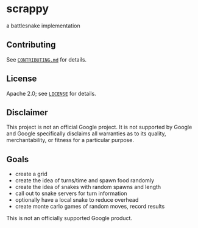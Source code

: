 # scrappy
a battlesnake implementation

## Contributing

See [`CONTRIBUTING.md`](CONTRIBUTING.md) for details.

## License

Apache 2.0; see [`LICENSE`](LICENSE) for details.

## Disclaimer

This project is not an official Google project. It is not supported by
Google and Google specifically disclaims all warranties as to its quality,
merchantability, or fitness for a particular purpose.

## Goals
- create a grid
- create the idea of turns/time and spawn food randomly
- create the idea of snakes with random spawns and length
- call out to snake servers for turn information
- optionally have a local snake to reduce overhead
- create monte carlo games of random moves, record results

This is not an officially supported Google product.
